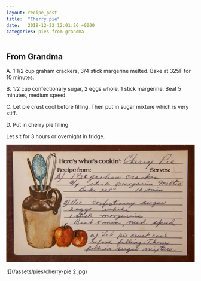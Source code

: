 ```yaml
---
layout: recipe_post
title:  "Cherry pie"
date:   2019-12-22 12:01:26 +0000
categories: pies from-grandma
---
```


## From Grandma

A. 1 1/2 cup graham crackers, 3/4 stick margerine melted. Bake at 325F for 10 minutes.


B. 1/2 cup confectionary sugar, 2 eggs  whole, 1 stick margerine. Beat 5 minutes, medium speed.


C. Let pie crust cool before filling. Then put in sugar mixture which is very stiff.


 D. Put in cherry pie filling


Let sit for 3 hours or overnight in fridge.


![](/assets/pies/cherry-pie.jpg)

![](/assets/pies/cherry-pie 2.jpg)